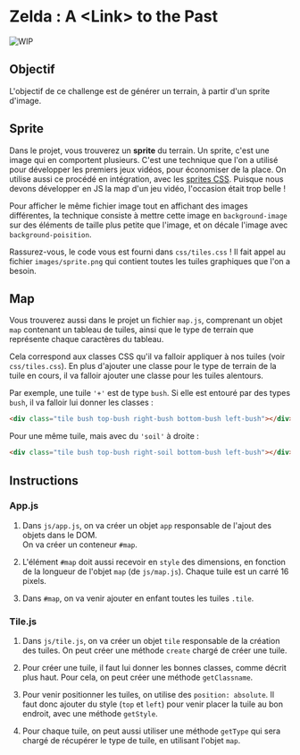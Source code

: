 ﻿# Zelda : A &lt;Link&gt; to the Past

![WIP](blob/master/sideFiles/newZelda.gif)

## Objectif

L'objectif de ce challenge est de générer un terrain, à partir
d'un sprite d'image.

## Sprite

Dans le projet, vous trouverez un **sprite** du terrain. Un sprite, c'est une
image qui en comportent plusieurs. C'est une technique que l'on a utilisé pour
développer les premiers jeux vidéos, pour économiser de la place. On utilise
aussi ce procédé en intégration, avec les [sprites CSS](https://developer.mozilla.org/fr/docs/Web/CSS/CSS_Images/Sprites_CSS).
Puisque nous devons développer en JS la map d'un jeu vidéo, l'occasion était
trop belle !

Pour afficher le même fichier image tout en affichant des images différentes,
la technique consiste à mettre cette image en `background-image` sur des éléments
de taille plus petite que l'image, et on décale l'image avec `background-poisition`.

Rassurez-vous, le code vous est fourni dans `css/tiles.css` ! Il fait appel au
fichier `images/sprite.png` qui contient toutes les tuiles graphiques que l'on
a besoin.

## Map

Vous trouverez aussi dans le projet un fichier `map.js`, comprenant un objet
`map` contenant un tableau de tuiles, ainsi que le type de terrain que représente
chaque caractères du tableau.

Cela correspond aux classes CSS qu'il va falloir appliquer à nos tuiles
(voir `css/tiles.css`). En plus d'ajouter une classe pour le type de terrain
de la tuile en cours, il va falloir ajouter une classe pour les tuiles alentours.

Par exemple, une tuile `'+'` est de type `bush`. Si elle est entouré par des
types `bush`, il va falloir lui donner les classes :
```html
<div class="tile bush top-bush right-bush bottom-bush left-bush"></div>
```

Pour une même tuile, mais avec du `'soil'` à droite :
```html
<div class="tile bush top-bush right-soil bottom-bush left-bush"></div>
```

## Instructions

### App.js

1. Dans `js/app.js`, on va créer un objet `app` responsable de l'ajout des objets dans le DOM.  
On va créer un conteneur `#map`.

2. L'élément `#map` doit aussi recevoir en `style` des dimensions, en fonction
de la longueur de l'objet `map` (de `js/map.js`). Chaque tuile est un carré 16 pixels.

3. Dans `#map`, on va venir ajouter en enfant toutes les tuiles `.tile`.

### Tile.js

1. Dans `js/tile.js`, on va créer un objet `tile` responsable de la création
des tuiles. On peut créer une méthode `create` chargé de créer une tuile.

2. Pour créer une tuile, il faut lui donner les bonnes classes, comme décrit
plus haut. Pour cela, on peut créer une méthode `getClassname`.

3. Pour venir positionner les tuiles, on utilise des `position: absolute`.
Il faut donc ajouter du style (`top` et `left`) pour venir placer la tuile
au bon endroit, avec une méthode `getStyle`.

4. Pour chaque tuile, on peut aussi utiliser une méthode `getType` qui sera
chargé de récupérer le type de tuile, en utilisant l'objet `map`.

